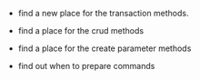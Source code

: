 

* find a new place for the transaction methods.
* find a place for the crud methods
* find a place for the create parameter methods

* find out when to prepare commands





























